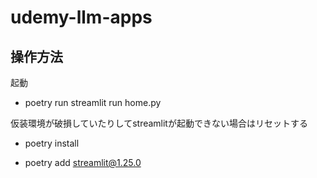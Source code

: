 # udemy-llm-apps

## 操作方法

起動

- poetry run streamlit run home.py

仮装環境が破損していたりしてstreamlitが起動できない場合はリセットする

- poetry install

- poetry add streamlit@1.25.0